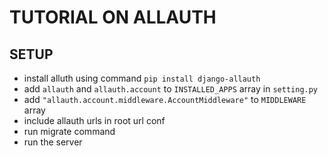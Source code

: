 # TUTORIAL ON ALLAUTH

## SETUP 
- install alluth using command `pip install django-allauth`
- add `allauth` and `allauth.account` to `INSTALLED_APPS` array in `setting.py`
- add `"allauth.account.middleware.AccountMiddleware"` to `MIDDLEWARE` array
- include allauth urls in root url conf
- run migrate command
- run the server


